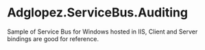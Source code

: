 Adglopez.ServiceBus.Auditing
============================

Sample of Service Bus for Windows hosted in IIS, Client and Server bindings are good for reference.
